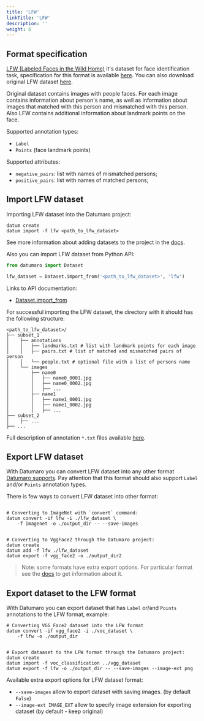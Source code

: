 ```yaml
---
title: 'LFW'
linkTitle: 'LFW'
description: ''
weight: 6
---
```


## Format specification

[LFW (Labeled Faces in the Wild Home)](http://vis-www.cs.umass.edu/lfw/)
it's dataset for face identification task,
specification for this format is available
[here](http://vis-www.cs.umass.edu/lfw/README.txt).
You can also download original LFW dataset
[here](http://vis-www.cs.umass.edu/lfw/#download).

Original dataset contains images with people faces.
For each image contains information about person's name, as well as
information about images that matched with this person
and mismatched with this person.
Also LFW contains additional information about landmark points on the face.


Supported annotation types:
- `Label`
- `Points` (face landmark points)

Supported attributes:
- `negative_pairs`: list with names of mismatched persons;
- `positive_pairs`: list with names of matched persons;


## Import LFW dataset

Importing LFW dataset into the Datumaro project:
```
datum create
datum import -f lfw <path_to_lfw_dataset>
```
See more information about adding datasets to the project in the
[docs](/docs/user-manual/command-reference/sources/#source-add).

Also you can import LFW dataset from Python API:
```python
from datumaro import Dataset

lfw_dataset = Dataset.import_from('<path_to_lfw_dataset>', 'lfw')
```

Links to API documentation:
- [Dataset.import_from]

For successful importing the LFW dataset, the directory with it
should has the following structure:

```
<path_to_lfw_dataset>/
├── subset_1
│    ├── annotations
│    │   ├── landmarks.txt # list with landmark points for each image
│    │   ├── pairs.txt # list of matched and mismatched pairs of person
│    │   └── people.txt # optional file with a list of persons name
│    └── images
│        ├── name0
│        │   ├── name0_0001.jpg
│        │   ├── name0_0002.jpg
│        │   ├── ...
│        ├── name1
│        │   ├── name1_0001.jpg
│        │   ├── name1_0002.jpg
│        │   ├── ...
├── subset_2
│    ├── ...
├── ...
```

Full description of annotation `*.txt` files available
[here](http://vis-www.cs.umass.edu/lfw/README.txt).

## Export LFW dataset

With Datumaro you can convert LFW dataset into any other
format [Datumaro supports](/docs/user-manual/supported_formats/).
Pay attention that this format should also support `Label` and/or `Points`
annotation types.


There is few ways to convert LFW dataset into other format:

```

# Converting to ImageNet with `convert` command:
datum convert -if lfw -i ./lfw_dataset \
    -f imagenet -o ./output_dir -- --save-images


# Converting to VggFace2 through the Datumaro project:
datum create
datum add -f lfw ./lfw_dataset
datum export -f vgg_face2 -o ./output_dir2
```

> Note: some formats have extra export options. For particular format see the
> [docs](/docs/formats/) to get information about it.

## Export dataset to the LFW format

With Datumaro you can export dataset that has `Label` or/and `Points`
annotations to the LFW format, example:

```
# Converting VGG Face2 dataset into the LFW format
datum convert -if vgg_face2 -i ./voc_dataset \
    -f lfw -o ./output_dir


# Export dataaset to the LFW format through the Datumaro project:
datum create
datum import -f voc_classification ../vgg_dataset
datum export -f lfw -o ./output_dir -- --save-images --image-ext png
```

Available extra export options for LFW dataset format:
- `--save-images` allow to export dataset with saving images.
  (by default `False`)
- `--image-ext IMAGE_EXT` allow to specify image extension
  for exporting dataset (by default - keep original)

[Dataset.import_from]: /api/api/components/components/datumaro.components.dataset.html#datumaro.components.dataset.Dataset.import_from
